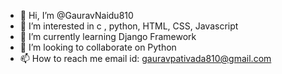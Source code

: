 - 👋 Hi, I’m @GauravNaidu810
- 👀 I’m interested in c , python, HTML, CSS, Javascript
- 🌱 I’m currently learning Django Framework
- 💞️ I’m looking to collaborate on Python
- 📫 How to reach me email id: gauravpativada810@gmail.com

<!---
GauravNaidu810/GauravNaidu810 is a ✨ special ✨ repository because its `README.md` (this file) appears on your GitHub profile.
You can click the Preview link to take a look at your changes.
--->
